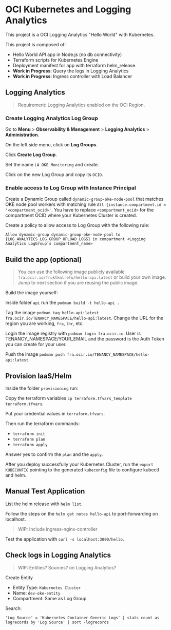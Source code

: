# OCI Kubernetes and Logging Analytics

This project is a OCI Logging Analytics "Hello World" with Kubernetes.

This project is composed of:
- Hello World API app in Node.js (no db connectivity)
- Terraform scripts for Kubernetes Engine
- Deployment manifest for app with terraform helm_release.
- **Work in Progress**: Query the logs in Logging Analytics
- **Work in Progress**: Ingress controller with Load Balancer

## Logging Analytics

> Requirement: Logging Analytics enabled on the OCI Region.

### Create Logging Analytics Log Group

Go to **Menu** > **Observability & Management** > **Logging Analytics** > **Administration**.

On the left side menu, click on **Log Groups**.

Click **Create Log Group**.

Set the name `LA OKE Monitoring` and create.

Click on the new Log Group and copy its `OCID`.

### Enable access to Log Group with Instance Principal

Create a Dynamic Group called `dynamic-group-oke-node-pool` that matches OKE node pool workers with matching rule `All {instance.compartment.id = '<compartment_ocid>'`. You have to replace `<compartment_ocid>` for the compartment OCID where your Kubernetes Cluster is created.

Create a policy to allow access to Log Group with the following rule:

`Allow dynamic-group dynamic-group-oke-node-pool to {LOG_ANALYTICS_LOG_GROUP_UPLOAD_LOGS} in compartment <Logging Analytics LogGroup's compartment_name>`

## Build the app (optional)

>You can use the following image publicly available `fra.ocir.io/fruktknlrefu/hello-api:latest` or build your own image. Jump to next section if you are reusing the public image.

Build the image yourself:

Inside folder `api` run the `podman build -t hello-api .`

Tag the image `podman tag hello-api:latest fra.ocir.io/TENANCY_NAMESPACE/hello-api:latest`. Change the URL for the region you are working, `fra`, `lhr`, etc.

Login the image registry with `podman login fra.ocir.io`. User is TENANCY_NAMESPACE/YOUR_EMAIL and the password is the Auth Token you can create for your user.

Push the image `podman push fra.ocir.io/TENANCY_NAMESPACE/hello-api:latest`.

## Provision IaaS/Helm

Inside the folder `provisioning` run:

Copy the terraform variables `cp terraform.tfvars_template terraform.tfvars`.

Put your credential values in `terraform.tfvars`.

Then run the terraform commands:

- `terraform init`
- `terraform plan`
- `terraform apply`

Answer yes to confirm the `plan` and the `apply`.

After you deploy successfully your Kubernetes Cluster, run the `export KUBECONFIG` pointing to the generated `kubeconfig` file to configure kubectl and helm.

## Manual Test Application

List the helm release with `helm list`.

Follow the steps on the `helm get notes hello-api` to port-forwarding on localhost.

> WIP: Include ingress-nginx-controller

Test the application with `curl -s localhost:3000/hello`.

## Check logs in Logging Analytics

> WIP: Entities? Sources? on Logging Analytics?

Create Entity
 - Entity Type: `Kubernetes Cluster`
 - Name: `dev-oke-entity`
 - Compartment: Same as Log Group

Search:
```
'Log Source' = 'Kubernetes Container Generic Logs' | stats count as logrecords by 'Log Source' | sort -logrecords
```